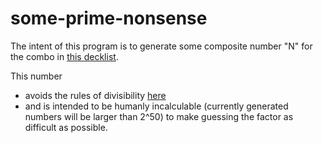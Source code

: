 # some-prime-nonsense

The intent of this program is to generate some composite number "N" for the combo in [this decklist](https://moxfield.com/decks/60C4okZqKEaREDOJ3En6AA). 

This number 
 - avoids the rules of divisibility [here](https://en.wikipedia.org/wiki/Divisibility_rule#Divisibility_rules_for_numbers_1%E2%88%9230)
 - and is intended to be humanly incalculable (currently generated numbers will be larger than 2^50)
to make guessing the factor as difficult as possible.

